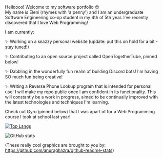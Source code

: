 <!--- ![Eleni's Logo](https://github.com/elenirotsides/My-Personal-Website/blob/dev/src/public/ER_logo.png?raw=true) --->

Helloooo! Welcome to my software portfolio :blush:  
My name is Eleni (rhymes with 'a penny') and I am an undergraduate Software Engineering co-op student in my 4th of 5th year. I've recently discovered that I love Web Programming! 

I am currently:

✨ Working on a snazzy personal website (update: put this on hold for a bit - stay tuned!)

✨ Contributing to an open source project called OpenTogetherTube, pinned below!

✨ Dabbling in the wonderfully fun realm of building Discord bots! I'm having SO much fun being creative!

✨ Writing a Reverse Phone Lookup program that is intended for personal use! I will make my repo public once I am confident in its functionality. This will constantly be a work in progress, aimed to be continually improved with the latest technologies and techniques I'm learning. 

Check out Gyro (pinned below) that I was apart of for a Web Programming course I took at school last year!

[![Top Langs](https://github-readme-stats.vercel.app/api/top-langs/?username=elenirotsides&langs_count=6&layout=compact&theme=dracula)](https://github.com/anuraghazra/github-readme-stats)

![GitHub stats](https://github-readme-stats.vercel.app/api?username=elenirotsides&count_private=true&theme=dracula&show_icons=true)  

(These really cool graphics are brought to you by: https://github.com/anuraghazra/github-readme-stats)
